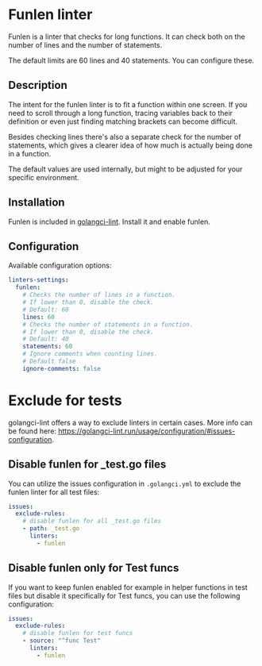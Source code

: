 # Funlen linter

Funlen is a linter that checks for long functions. It can check both on the number of lines and the number of statements.

The default limits are 60 lines and 40 statements. You can configure these.

## Description

The intent for the funlen linter is to fit a function within one screen. If you need to scroll through a long function, tracing variables back to their definition or even just finding matching brackets can become difficult.

Besides checking lines there's also a separate check for the number of statements, which gives a clearer idea of how much is actually being done in a function.

The default values are used internally, but might to be adjusted for your specific environment.

## Installation

Funlen is included in [golangci-lint](https://github.com/golangci/golangci-lint/). Install it and enable funlen.

## Configuration

Available configuration options:

```yaml
linters-settings:
  funlen:
    # Checks the number of lines in a function.
    # If lower than 0, disable the check.
    # Default: 60
    lines: 60
    # Checks the number of statements in a function.
    # If lower than 0, disable the check.
    # Default: 40
    statements: 60
    # Ignore comments when counting lines.
    # Default false
    ignore-comments: false
```

# Exclude for tests

golangci-lint offers a way to exclude linters in certain cases. More info can be found here: https://golangci-lint.run/usage/configuration/#issues-configuration.

## Disable funlen for \_test.go files

You can utilize the issues configuration in `.golangci.yml` to exclude the funlen linter for all test files:

```yaml
issues:
  exclude-rules:
    # disable funlen for all _test.go files
    - path: _test.go
      linters:
        - funlen
```

## Disable funlen only for Test funcs

If you want to keep funlen enabled for example in helper functions in test files but disable it specifically for Test funcs, you can use the following configuration:

```yaml
issues:
  exclude-rules:
    # disable funlen for test funcs
    - source: "^func Test"
      linters:
        - funlen
```
